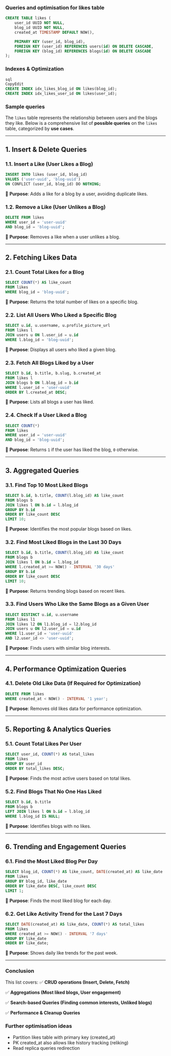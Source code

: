 ### Queries and optimisation for likes table

```sql
CREATE TABLE likes (
    user_id UUID NOT NULL,
    blog_id UUID NOT NULL,
    created_at TIMESTAMP DEFAULT NOW(),

    PRIMARY KEY (user_id, blog_id),
    FOREIGN KEY (user_id) REFERENCES users(id) ON DELETE CASCADE,
    FOREIGN KEY (blog_id) REFERENCES blogs(id) ON DELETE CASCADE
);
```


### **Indexes & Optimization**


```sql
sql
CopyEdit
CREATE INDEX idx_likes_blog_id ON likes(blog_id);
CREATE INDEX idx_likes_user_id ON likes(user_id);
```


### Sample queries

The `likes` table represents the relationship between users and the blogs they like. Below is a comprehensive list of **possible queries** on the `likes` table, categorized by **use cases**.


---


## **1. Insert & Delete Queries**


### **1.1. Insert a Like (User Likes a Blog)**


```sql
INSERT INTO likes (user_id, blog_id)
VALUES ('user-uuid', 'blog-uuid')
ON CONFLICT (user_id, blog_id) DO NOTHING;
```


📌 **Purpose**: Adds a like for a blog by a user, avoiding duplicate likes.


### **1.2. Remove a Like (User Unlikes a Blog)**


```sql
DELETE FROM likes
WHERE user_id = 'user-uuid'
AND blog_id = 'blog-uuid';
```


📌 **Purpose**: Removes a like when a user unlikes a blog.


---


## **2. Fetching Likes Data**


### **2.1. Count Total Likes for a Blog**


```sql
SELECT COUNT(*) AS like_count
FROM likes
WHERE blog_id = 'blog-uuid';
```


📌 **Purpose**: Returns the total number of likes on a specific blog.


### **2.2. List All Users Who Liked a Specific Blog**


```sql
SELECT u.id, u.username, u.profile_picture_url
FROM likes l
JOIN users u ON l.user_id = u.id
WHERE l.blog_id = 'blog-uuid';
```


📌 **Purpose**: Displays all users who liked a given blog.


### **2.3. Fetch All Blogs Liked by a User**


```sql
SELECT b.id, b.title, b.slug, b.created_at
FROM likes l
JOIN blogs b ON l.blog_id = b.id
WHERE l.user_id = 'user-uuid'
ORDER BY l.created_at DESC;
```


📌 **Purpose**: Lists all blogs a user has liked.


### **2.4. Check If a User Liked a Blog**


```sql
SELECT COUNT(*)
FROM likes
WHERE user_id = 'user-uuid'
AND blog_id = 'blog-uuid';
```


📌 **Purpose**: Returns `1` if the user has liked the blog, `0` otherwise.


---


## **3. Aggregated Queries**


### **3.1. Find Top 10 Most Liked Blogs**


```sql
SELECT b.id, b.title, COUNT(l.blog_id) AS like_count
FROM blogs b
JOIN likes l ON b.id = l.blog_id
GROUP BY b.id
ORDER BY like_count DESC
LIMIT 10;
```


📌 **Purpose**: Identifies the most popular blogs based on likes.


### **3.2. Find Most Liked Blogs in the Last 30 Days**


```sql
SELECT b.id, b.title, COUNT(l.blog_id) AS like_count
FROM blogs b
JOIN likes l ON b.id = l.blog_id
WHERE l.created_at >= NOW() - INTERVAL '30 days'
GROUP BY b.id
ORDER BY like_count DESC
LIMIT 10;
```


📌 **Purpose**: Returns trending blogs based on recent likes.


### **3.3. Find Users Who Like the Same Blogs as a Given User**


```sql
SELECT DISTINCT u.id, u.username
FROM likes l1
JOIN likes l2 ON l1.blog_id = l2.blog_id
JOIN users u ON l2.user_id = u.id
WHERE l1.user_id = 'user-uuid'
AND l2.user_id <> 'user-uuid';
```


📌 **Purpose**: Finds users with similar blog interests.


---


## **4. Performance Optimization Queries**


### **4.1. Delete Old Like Data (If Required for Optimization)**


```sql
DELETE FROM likes
WHERE created_at < NOW() - INTERVAL '1 year';
```


📌 **Purpose**: Removes old likes data for performance optimization.


---


## **5. Reporting & Analytics Queries**


### **5.1. Count Total Likes Per User**


```sql
SELECT user_id, COUNT(*) AS total_likes
FROM likes
GROUP BY user_id
ORDER BY total_likes DESC;
```


📌 **Purpose**: Finds the most active users based on total likes.


### **5.2. Find Blogs That No One Has Liked**


```sql
SELECT b.id, b.title
FROM blogs b
LEFT JOIN likes l ON b.id = l.blog_id
WHERE l.blog_id IS NULL;
```


📌 **Purpose**: Identifies blogs with no likes.


---


## **6. Trending and Engagement Queries**


### **6.1. Find the Most Liked Blog Per Day**


```sql
SELECT blog_id, COUNT(*) AS like_count, DATE(created_at) AS like_date
FROM likes
GROUP BY blog_id, like_date
ORDER BY like_date DESC, like_count DESC
LIMIT 1;
```


📌 **Purpose**: Finds the most liked blog for each day.


### **6.2. Get Like Activity Trend for the Last 7 Days**


```sql
SELECT DATE(created_at) AS like_date, COUNT(*) AS total_likes
FROM likes
WHERE created_at >= NOW() - INTERVAL '7 days'
GROUP BY like_date
ORDER BY like_date;
```


📌 **Purpose**: Shows daily like trends for the past week.


---


### **Conclusion**


This list covers:
✅ **CRUD operations (Insert, Delete, Fetch)**


✅ **Aggregations (Most liked blogs, User engagement)**


✅ **Search-based Queries (Finding common interests, Unliked blogs)**


✅ **Performance & Cleanup Queries**






### Further optimisation ideas
- Partition likes table with primary key (created_at)
- PK created_at also allows like history tracking (reliking)
- Read replica queries redirection

